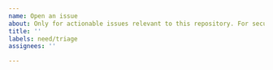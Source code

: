 ```yaml
---
name: Open an issue
about: Only for actionable issues relevant to this repository. For security issue or abuse report, please see our security policy.
title: ''
labels: need/triage
assignees: ''

---
```

<!--
Hello! To ensure this issue is correctly addressed as soon as possible by the IPFS team, please try to make sure:

- This issue is relevant to this repository's topic or codebase.

- A clear description is provided. It should includes as much relevant information as possible and clear scope for the issue to be actionable.

FOR GENERAL DISCUSSION, HELP OR QUESTIONS, please see the options at https://ipfs.io/help or head directly to https://discuss.ipfs.io.

(you can delete this section after reading)
-->
